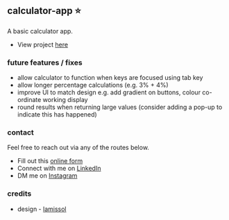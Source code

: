 ## calculator-app ⭐️

A basic calculator app.

- View project [here](https://noepse.github.io/calculator-app)

### future features / fixes

- allow calculator to function when keys are focused using tab key
- allow longer percentage calculations (e.g. 3% + 4%)
- improve UI to match design e.g. add gradient on buttons, colour co-ordinate working display
- round results when returning large values (consider adding a pop-up to indicate this has happened)


### contact

Feel free to reach out via any of the routes below.

- Fill out this [online form](https://simranamin.com/#contact)
- Connect with me on [LinkedIn](https://www.linkedin.com/in/simran-amin/)
- DM me on [Instagram](https://www.instagram.com/n0epse/?hl=en)

### credits
- design - [lamissol](https://dribbble.com/shots/5913428-Calculator-App-Design)